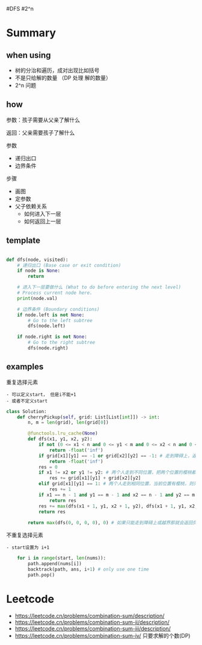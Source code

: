 #DFS #2^n 

# Summary



## when using
- 树的分治和遍历，成对出现比如括号
- 不是只给解的数量 （DP 处理 解的数量）
- 2^n 问题

## how


参数：孩子需要从父亲了解什么

返回：父亲需要孩子了解什么

参数
- 递归出口
- 边界条件

步骤
- 画图
- 定参数
- 父子依赖关系
  - 如何进入下一层
  - 如何返回上一层

## template
```python

def dfs(node, visited):
    # 递归出口 (Base case or exit condition)
    if node is None: 
        return

    # 进入下一层要做什么 (What to do before entering the next level)
    # Process current node here.
    print(node.val)

    # 边界条件 (Boundary conditions)
    if node.left is not None:
        # Go to the left subtree
        dfs(node.left)

    if node.right is not None:
        # Go to the right subtree
        dfs(node.right)
```

## examples
重复选择元素 

    - 可以定义start， 但是i不能+1
    - 或者不定义start

```python
class Solution:
    def cherryPickup(self, grid: List[List[int]]) -> int:
        n, m = len(grid), len(grid[0])

        @functools.lru_cache(None)
        def dfs(x1, y1, x2, y2):
            if not (0 <= x1 < n and 0 <= y1 < m and 0 <= x2 < n and 0 <= y2 < m): # 越界，返回负无穷
                return -float('inf')
            if grid[x1][y1] == -1 or grid[x2][y2] == -1: # 走到障碍上，返回负无穷
                return -float('inf')
            res = 0
            if x1 != x2 or y1 != y2: # 两个人走到不同位置，把两个位置的樱桃都吃掉
                res += grid[x1][y1] + grid[x2][y2]
            elif grid[x1][y1] == 1: # 两个人走到相同位置，当前位置有樱桃，则只能吃到1个
                res += 1
            if x1 == n - 1 and y1 == m - 1 and x2 == n - 1 and y2 == m - 1: # 搜索的终止条件
                return res
            res += max(dfs(x1 + 1, y1, x2 + 1, y2), dfs(x1 + 1, y1, x2, y2 + 1), dfs(x1, y1 + 1, x2 + 1, y2), dfs(x1, y1 + 1, x2, y2 + 1))
            return res
            
        return max(dfs(0, 0, 0, 0), 0) # 如果只能走到障碍上或越界那就会返回负无穷，所以要跟0取max
```
不重复选择元素

    - start设置为 i+1

```python
    for i in range(start, len(nums)):
        path.append(nums[i])
        backtrack(path, ans, i+1) # only use one time
        path.pop()

```

# Leetcode
- https://leetcode.cn/problems/combination-sum/description/
- https://leetcode.cn/problems/combination-sum-ii/description/
- https://leetcode.cn/problems/combination-sum-iii/description/
- https://leetcode.cn/problems/combination-sum-iv/  只要求解的个数(DP)